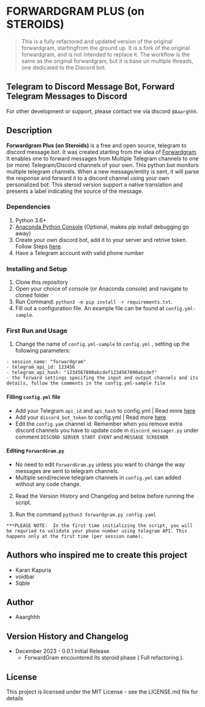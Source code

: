 # FORWARDGRAM PLUS (on STEROIDS)  


> This is a fully refactored and updated version of the original forwardgram, startingfrom the ground up. 
> It is a fork of the original forwardgram, and is not intended to replace it. 
> The workflow is the same as the original forwardgram, but it is base un multiple threads, one dedicated to the Discord bot.


## Telegram to Discord Message Bot, Forward Telegram Messages to Discord
For other development or support, please contact me via discord  `@Aaarghhh`.  

## Description
__Forwardgram Plus (on Steroids)__ is a free and open source, telegram to discord message bot. It was created starting from the idea of [Forwardgram](https://github.com/kkapuria3/Telegram-To-Discord-Forward-Bot). It enables one to forward messages from Multiple Telegram channels to one (or more) Telegram/Discord channels of your own. This python bot monitors multiple telegram channels. When a new message/entity is sent, it will parse the response and forward it to a discord channel using your own personalized bot. This steroid version support a native translation and presents a label indicating the source of the message.



### Dependencies

1. Python 3.6+ 
2. [Anaconda Python Console](https://www.anaconda.com/products/individual) (Optional, makes pip install debugging go away)
3. Create your own discord bot, add it to your server and retrive token. Follow Steps [here](https://www.writebots.com/discord-bot-token/).
4. Have a Telegram account with valid phone number


### Installing and Setup
1. Clone this repository
2. Open your choice of console (or Anaconda console) and navigate to cloned folder 
3. Run Command: `python3 -m pip install -r requirements.txt`.
4. Fill out a configuration file. An example file can be found at `config.yml-sample`. 


### First Run and Usage

1. Change the name of `config.yml-sample` to `config.yml` , setting up the following parameters:
```
- session_name: "forwardgram"
- telegram_api_id: 123456
- telegram_api_hash: "1234567890abcdef1234567890abcdef"
- the forward settings specifing the input and output channels and its details, follow the comments in the config.yml-sample file
```

#### Filling `config.yml` file

* Add your Telegram `api_id` and `api_hash` to config.yml | Read more [here](https://core.telegram.org/api/obtaining_api_id)
* Add your `discord_bot_token` to config.yml | Read more [here](https://www.writebots.com/discord-bot-token/)
* Edit the `config.yam` channel id. Remember when you remove extra discord channels you have to update code in `discord_messager.py` under comment `DISCORD SERVER START EVENT` and `MESSAGE SCREENER`

#### Editing `ForwardGram.py`

* No need to edit `ForwardGram.py` unless you want to change the way messages are sent to telegram channels.
* Multiple send/recieve telegram channels in `config.yml` can added without any code change.

2. Read the Version History and Changelog and below before running the script.

3. Run the command `python3 forwardgram.py config.yaml`

```
***PLEASE NOTE:  In the first time initializing the script, you will be requried to validate your phone number using telegram API. This happens only at the first time (per session name).
```

## Authors who inspired me to create this project

* Karan Kapuria
* voidbar
* Sqble

## Author

* Aaarghhh


## Version History and Changelog

* December 2023 - 0.0.1 Initial Release 
	* ForwardGram encountered its steroid phase ( Full refactoring ). 

## License

This project is licensed under the MIT License - see the LICENSE.md file for details
